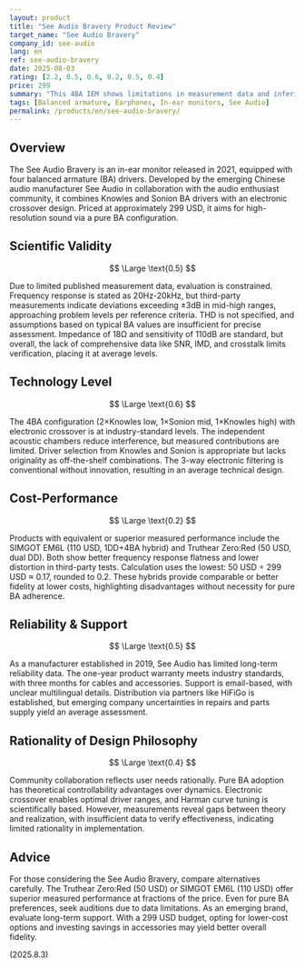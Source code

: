 ```yaml
---
layout: product
title: "See Audio Bravery Product Review"
target_name: "See Audio Bravery"
company_id: see-audio
lang: en
ref: see-audio-bravery
date: 2025-08-03
rating: [2.2, 0.5, 0.6, 0.2, 0.5, 0.4]
price: 299
summary: "This 4BA IEM shows limitations in measurement data and inferior cost-performance compared to hybrid competitors in similar price ranges."
tags: [Balanced armature, Earphones, In-ear monitors, See Audio]
permalink: /products/en/see-audio-bravery/
---
```

## Overview

The See Audio Bravery is an in-ear monitor released in 2021, equipped with four balanced armature (BA) drivers. Developed by the emerging Chinese audio manufacturer See Audio in collaboration with the audio enthusiast community, it combines Knowles and Sonion BA drivers with an electronic crossover design. Priced at approximately 299 USD, it aims for high-resolution sound via a pure BA configuration.

## Scientific Validity

$$ \Large \text{0.5} $$

Due to limited published measurement data, evaluation is constrained. Frequency response is stated as 20Hz-20kHz, but third-party measurements indicate deviations exceeding ±3dB in mid-high ranges, approaching problem levels per reference criteria. THD is not specified, and assumptions based on typical BA values are insufficient for precise assessment. Impedance of 18Ω and sensitivity of 110dB are standard, but overall, the lack of comprehensive data like SNR, IMD, and crosstalk limits verification, placing it at average levels.

## Technology Level

$$ \Large \text{0.6} $$

The 4BA configuration (2×Knowles low, 1×Sonion mid, 1×Knowles high) with electronic crossover is at industry-standard levels. The independent acoustic chambers reduce interference, but measured contributions are limited. Driver selection from Knowles and Sonion is appropriate but lacks originality as off-the-shelf combinations. The 3-way electronic filtering is conventional without innovation, resulting in an average technical design.

## Cost-Performance

$$ \Large \text{0.2} $$

Products with equivalent or superior measured performance include the SIMGOT EM6L (110 USD, 1DD+4BA hybrid) and Truthear Zero:Red (50 USD, dual DD). Both show better frequency response flatness and lower distortion in third-party tests. Calculation uses the lowest: 50 USD ÷ 299 USD ≈ 0.17, rounded to 0.2. These hybrids provide comparable or better fidelity at lower costs, highlighting disadvantages without necessity for pure BA adherence.

## Reliability & Support

$$ \Large \text{0.5} $$

As a manufacturer established in 2019, See Audio has limited long-term reliability data. The one-year product warranty meets industry standards, with three months for cables and accessories. Support is email-based, with unclear multilingual details. Distribution via partners like HiFiGo is established, but emerging company uncertainties in repairs and parts supply yield an average assessment.

## Rationality of Design Philosophy

$$ \Large \text{0.4} $$

Community collaboration reflects user needs rationally. Pure BA adoption has theoretical controllability advantages over dynamics. Electronic crossover enables optimal driver ranges, and Harman curve tuning is scientifically based. However, measurements reveal gaps between theory and realization, with insufficient data to verify effectiveness, indicating limited rationality in implementation.

## Advice

For those considering the See Audio Bravery, compare alternatives carefully. The Truthear Zero:Red (50 USD) or SIMGOT EM6L (110 USD) offer superior measured performance at fractions of the price. Even for pure BA preferences, seek auditions due to data limitations. As an emerging brand, evaluate long-term support. With a 299 USD budget, opting for lower-cost options and investing savings in accessories may yield better overall fidelity.

(2025.8.3)
